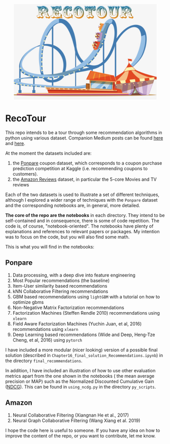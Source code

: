
<p align="center">
  <img width="450" height="300" src="docs/figures/recotour_logo.png">
</p>

# RecoTour

This repo intends to be a tour through some recommendation algorithms in
python using various dataset. Companion Medium posts can be found
[here](https://medium.com/datadriveninvestor/recotour-a-tour-through-recommendation-algorithms-in-python-52d780628ab9)
and
[here](https://towardsdatascience.com/recotour-ii-neural-recommendation-algorithms-49733938d56e).

At the moment the datasets included are:

1. the [Ponpare](https://www.kaggle.com/c/coupon-purchase-prediction) coupon dataset,
which corresponds to a coupon purchase prediction competition at Kaggle (i.e.
recommending coupons to customers).
2. the [Amazon Reviews](http://jmcauley.ucsd.edu/data/amazon/) dataset, in
particular the 5-core Movies and TV reviews

Each of the two datasets is used to illustrate a set of different techniques,
although I explored a wider range of techniques with the `Ponpare` dataset and
the corresponding notebooks are, in general, more detailed.

**The core of the repo are the notebooks** in each directory. They intend to
be self-contained and in consequence, there is some of code repetition. The
code is, of course, "notebook-oriented". The notebooks have plenty of
explanations and references to relevant papers or packages. My intention was
to focus on the code, but you will also find some math.

This is what you will find in the notebooks:

## Ponpare

1. Data processing, with a deep dive into feature engineering
2. Most Popular recommendations (the baseline)
3. Item-User similarity based recommendations
4. kNN Collaborative Filtering recommendations
5. GBM based recommendations using `lightGBM` with a tutorial on how to optimize gbms
6. Non-Negative Matrix Factorization recommendations
7. Factorization Machines (Steffen Rendle 2010) recommendations using `xlearn`
8. Field Aware Factorization Machines (Yuchin Juan, et al, 2016) recommendations using `xlearn`
9. Deep Learning based recommendations (Wide and Deep, Heng-Tze Cheng, et al, 2016) using `pytorch`

I have included a more modular (nicer looking) version of a possible final
solution (described in `Chapter16_final_solution_Recommendations.ipynb`) in
the directory `final_recommendations`.

In addition, I have included an illustration of how to use other evaluation
metrics apart from the one shown in the notebooks ( the mean average precision
or MAP) such as the Normalized Discounted Cumulative Gain
([NDCG](https://en.wikipedia.org/wiki/Discounted_cumulative_gain)). This can
be found in `using_ncdg.py` in the directory `py_scripts`.

## Amazon

1. Neural Collaborative Filtering (Xiangnan He et al., 2017)
2. Neural Graph Collaborative Filtering (Wang Xiang et al. 2019)

I hope the code here is useful to someone. If you have any idea on how to
improve the content of the repo, or you want to contribute, let me know.